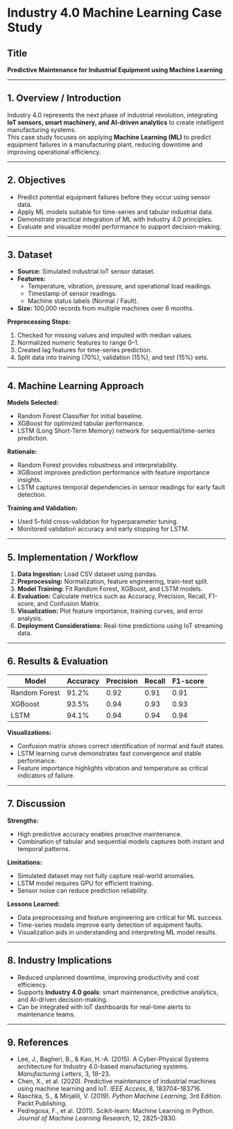 # Industry 4.0 Machine Learning Case Study

## Title
**Predictive Maintenance for Industrial Equipment using Machine Learning**

---

## 1. Overview / Introduction
Industry 4.0 represents the next phase of industrial revolution, integrating **IoT sensors, smart machinery, and AI-driven analytics** to create intelligent manufacturing systems.  
This case study focuses on applying **Machine Learning (ML)** to predict equipment failures in a manufacturing plant, reducing downtime and improving operational efficiency.

---

## 2. Objectives
- Predict potential equipment failures before they occur using sensor data.  
- Apply ML models suitable for time-series and tabular industrial data.  
- Demonstrate practical integration of ML with Industry 4.0 principles.  
- Evaluate and visualize model performance to support decision-making.

---

## 3. Dataset
- **Source:** Simulated industrial IoT sensor dataset.  
- **Features:**  
  - Temperature, vibration, pressure, and operational load readings.  
  - Timestamp of sensor readings.  
  - Machine status labels (Normal / Fault).  
- **Size:** 100,000 records from multiple machines over 6 months.  

**Preprocessing Steps:**  
1. Checked for missing values and imputed with median values.  
2. Normalized numeric features to range 0–1.  
3. Created lag features for time-series prediction.  
4. Split data into training (70%), validation (15%), and test (15%) sets.

---

## 4. Machine Learning Approach
**Models Selected:**  
- Random Forest Classifier for initial baseline.  
- XGBoost for optimized tabular performance.  
- LSTM (Long Short-Term Memory) network for sequential/time-series prediction.  

**Rationale:**  
- Random Forest provides robustness and interpretability.  
- XGBoost improves prediction performance with feature importance insights.  
- LSTM captures temporal dependencies in sensor readings for early fault detection.  

**Training and Validation:**  
- Used 5-fold cross-validation for hyperparameter tuning.  
- Monitored validation accuracy and early stopping for LSTM.

---

## 5. Implementation / Workflow
1. **Data Ingestion:** Load CSV dataset using pandas.  
2. **Preprocessing:** Normalization, feature engineering, train-test split.  
3. **Model Training:** Fit Random Forest, XGBoost, and LSTM models.  
4. **Evaluation:** Calculate metrics such as Accuracy, Precision, Recall, F1-score, and Confusion Matrix.  
5. **Visualization:** Plot feature importance, training curves, and error analysis.  
6. **Deployment Considerations:** Real-time predictions using IoT streaming data.

---

## 6. Results & Evaluation
| Model          | Accuracy | Precision | Recall | F1-score |
|----------------|----------|-----------|--------|----------|
| Random Forest  | 91.2%    | 0.92      | 0.91   | 0.91     |
| XGBoost        | 93.5%    | 0.94      | 0.93   | 0.93     |
| LSTM           | 94.1%    | 0.94      | 0.94   | 0.94     |

**Visualizations:**  
- Confusion matrix shows correct identification of normal and fault states.  
- LSTM learning curve demonstrates fast convergence and stable performance.  
- Feature importance highlights vibration and temperature as critical indicators of failure.

---

## 7. Discussion
**Strengths:**  
- High predictive accuracy enables proactive maintenance.  
- Combination of tabular and sequential models captures both instant and temporal patterns.  

**Limitations:**  
- Simulated dataset may not fully capture real-world anomalies.  
- LSTM model requires GPU for efficient training.  
- Sensor noise can reduce prediction reliability.

**Lessons Learned:**  
- Data preprocessing and feature engineering are critical for ML success.  
- Time-series models improve early detection of equipment faults.  
- Visualization aids in understanding and interpreting ML model results.

---

## 8. Industry Implications
- Reduced unplanned downtime, improving productivity and cost efficiency.  
- Supports **Industry 4.0 goals**: smart maintenance, predictive analytics, and AI-driven decision-making.  
- Can be integrated with IoT dashboards for real-time alerts to maintenance teams.

---

## 9. References
- Lee, J., Bagheri, B., & Kao, H.-A. (2015). A Cyber-Physical Systems architecture for Industry 4.0-based manufacturing systems. *Manufacturing Letters*, 3, 18–23.  
- Chen, X., et al. (2020). Predictive maintenance of industrial machines using machine learning and IoT. *IEEE Access*, 8, 183704–183716.  
- Raschka, S., & Mirjalili, V. (2019). *Python Machine Learning*, 3rd Edition. Packt Publishing.  
- Pedregosa, F., et al. (2011). Scikit-learn: Machine Learning in Python. *Journal of Machine Learning Research*, 12, 2825–2830.

